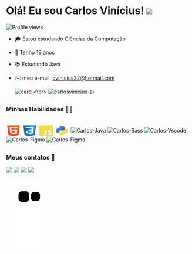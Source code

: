 # Olá! Eu sou Carlos Vinícius! <img src="https://raw.githubusercontent.com/MartinHeinz/MartinHeinz/master/wave.gif" width="30px">

<p align="left"> <img src="https://komarev.com/ghpvc/?username=carlosvinicius-ai&color=blueviolet" alt="Profile views" /> </p>

- 🎓 Estou estudando Ciências da Computação
- :tada: Tenho 19 anos
- 📚 Estudando Java
- ✉️ meu e-mail: cvinicius32@hotmail.com

  [![card](https://github-readme-stats.vercel.app/api?username=carlosvinicius-ai&theme=tokyonight&show_icons=true)](https://github.com/carlosvinicius-ai/)
  <\br>
  [![carlosvinicius-ai](https://github-readme-stats.vercel.app/api/top-langs/?username=carlosvinicius-ai&hide=html&layout=compact&theme=tokyonight)](https://github.com/carlosvinicius-ai/)


  
##
  
### Minhas Habilidades :technologist:

<div style="display: inline_block"><br>
  <img align="center" alt="Carlos-HTML" height="30" width="40" margin-top="10" src="https://raw.githubusercontent.com/devicons/devicon/master/icons/html5/html5-original.svg">
  <img align="center" alt="Carlos-CSS" height="30" width="40" margin-top="10" src="https://raw.githubusercontent.com/devicons/devicon/master/icons/css3/css3-original.svg">
  <img align="center" alt="Carlos-JS" height="30" width="40" margin-top="10" src="https://raw.githubusercontent.com/devicons/devicon/master/icons/javascript/javascript-plain.svg">
  <img align="center" alt="Carlos-Python" height="30" width="40" margin-top="10" src="https://raw.githubusercontent.com/devicons/devicon/master/icons/python/python-original.svg">
  <img align="center" alt="Carlos-Java" height="30" width="40" margin-top="10" src="https://cdn.jsdelivr.net/gh/devicons/devicon/icons/java/java-original-wordmark.svg">
  <img align="center" alt="Carlos-Sass" height="30" width="40" margin-top="10" src="https://cdn.jsdelivr.net/gh/devicons/devicon/icons/sass/sass-original.svg" />
  <img align="center" alt="Carlos-Vscode" height="30" width="40" margin-top="10" src="https://cdn.jsdelivr.net/gh/devicons/devicon/icons/vscode/vscode-original.svg" />
  <img align="center" alt="Carlos-Figma" height="30" width="40" margin-top="10" src="https://cdn.jsdelivr.net/gh/devicons/devicon/icons/figma/figma-original.svg" />
  <img align="center" alt="Carlos-Figma" height="30" width="40" margin-top="10" src="https://cdn.jsdelivr.net/gh/devicons/devicon/icons/git/git-original.svg" />
</div>
  
##
  
### Meus contatos 📱
  
<div> 
  <a href="https://www.instagram.com/carlos_vi2/" target="_blank"><img src="https://img.shields.io/badge/-Instagram-%23E4405F?style=for-the-badge&logo=instagram&logoColor=white" target="_blank"></a>
  <a href="https://api.whatsapp.com/send?phone=11954054051" target="_blank"><img src="https://img.shields.io/badge/WhatsApp-25D366?style=for-the-badge&logo=whatsapp&logoColor=white" target="_blank"></a>
  <a href = "mailto:cvinicius32@hotmail.com"><img src="https://img.shields.io/badge/-Gmail-%23333?style=for-the-badge&logo=gmail&logoColor=white" target="_blank"></a>
  <a href="https://www.linkedin.com/in/carlosvini/" target="_blank"><img src="https://img.shields.io/badge/-LinkedIn-%230077B5?style=for-the-badge&logo=linkedin&logoColor=white" target="_blank"></a> 
 
</div>

  ![Snake animation](https://github.com/carlosvinicius-ai/carlosvinicius-ai/blob/output/github-contribution-grid-snake.svg)
